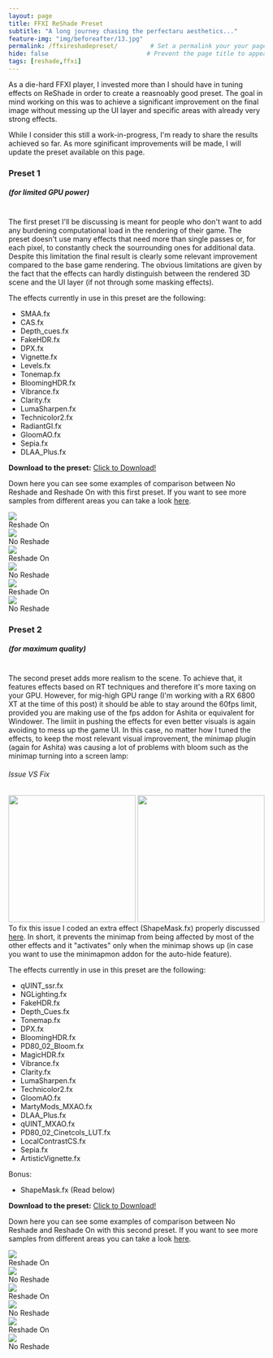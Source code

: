 ```yaml
---
layout: page
title: FFXI ReShade Preset
subtitle: "A long journey chasing the perfectaru aesthetics..."  
feature-img: "img/beforeafter/13.jpg"
permalink: /ffxireshadepreset/         # Set a permalink your your page
hide: false                           # Prevent the page title to appear in the navbar
tags: [reshade,ffxi]
---
```


As a die-hard FFXI player, I invested more than I should have in tuning effects on ReShade in order to create a reasnoably good preset.
The goal in mind working on this was to achieve a significant improvement on the final image without messing up the UI layer and specific areas with already very strong effects.

While I consider this still a work-in-progress, I'm ready to share the results achieved so far.
As more sginificant improvements will be made, I will update the preset available on this page.

### Preset 1
##### (for limited GPU power)
<br/>
The first preset I'll be discussing is meant for people who don't want to add any burdening computational load in the rendering of their game.
The preset doesn't use many effects that need more than single passes or, for each pixel, to constantly check the sourrounding ones for additional data.
Despite this limitation the final result is clearly some relevant improvement compared to the base game rendering.
The obvious limitations are given by the fact that the effects can hardly distinguish between the rendered 3D scene and the UI layer (if not through some masking effects).

The effects currently in use in this preset are the following:
<ul>
  <li>SMAA.fx</li>
  <li>CAS.fx</li>
  <li>Depth_cues.fx</li>
  <li>FakeHDR.fx</li>
  <li>DPX.fx</li>   
  <li>Vignette.fx</li>  
  <li>Levels.fx</li>
  <li>Tonemap.fx</li>
  <li>BloomingHDR.fx</li> 
  <li>Vibrance.fx</li>
  <li>Clarity.fx</li>
  <li>LumaSharpen.fx</li>
  <li>Technicolor2.fx</li>
  <li>RadiantGI.fx</li>   
  <li>GloomAO.fx</li>  
  <li>Sepia.fx</li>
  <li>DLAA_Plus.fx</li>
</ul> 

<b>Download to the preset:</b> <a href="/ElfyLab/downloads/FFXI_Reshade_(by_arielfy).ini" download>Click to Download!</a>

Down here you can see some examples of comparison between No Reshade and Reshade On with this first preset.
If you want to see more samples from different areas you can take a look <a href="preset1preview/">here</a>.

<div class="mainSection">
        <div id="comp1" class="bal-container">
            <div class="bal-after">
                <img src="/ElfyLab/img/beforeafter/1.jpg">
                <div class="bal-afterPosition afterLabel">
                    Reshade On
                </div>
            </div>
            <div class="bal-before">
                <div class="bal-before-inset">
                    <img src="/ElfyLab/img/beforeafter/0.png">
                    <div class="bal-beforePosition beforeLabel">
                        No Reshade
                    </div>
                </div>
            </div>
            <div class="bal-handle">
                <span class="handle-left-arrow"></span>
                <span class="handle-right-arrow"></span>
            </div>
        </div>
    </div>
<div class="mainSection">
        <div id="comp2" class="bal-container">
            <div class="bal-after">
                <img src="/ElfyLab/img/beforeafter/5.jpg">
                <div class="bal-afterPosition afterLabel">
                    Reshade On
                </div>
            </div>
            <div class="bal-before">
                <div class="bal-before-inset">
                    <img src="/ElfyLab/img/beforeafter/4.png">
                    <div class="bal-beforePosition beforeLabel">
                        No Reshade
                    </div>
                </div>
            </div>
            <div class="bal-handle">
                <span class="handle-left-arrow"></span>
                <span class="handle-right-arrow"></span>
            </div>
        </div>
	</div>
<div class="mainSection">
    <div id="comp3" class="bal-container">
        <div class="bal-after">
                <img src="/ElfyLab/img/beforeafter/27.jpg">
                <div class="bal-afterPosition afterLabel">
                    Reshade On
                </div>
            </div>
            <div class="bal-before">
                <div class="bal-before-inset">
                    <img src="/ElfyLab/img/beforeafter/26.png">
                    <div class="bal-beforePosition beforeLabel">
                        No Reshade
                    </div>
                </div>
            </div>
            <div class="bal-handle">
                <span class="handle-left-arrow"></span>
                <span class="handle-right-arrow"></span>
            </div>
        </div>
    </div>

### Preset 2
##### (for maximum quality)
<br/>
The second preset adds more realism to the scene. To achieve that, it features effects based on RT techniques and therefore it's more taxing on your GPU. However, for mig-high GPU range (I'm working with a RX 6800 XT at the time of this post) it should be able to stay around the 60fps limit, provided you are making use of the fps addon for Ashita or equivalent for Windower.
The limiit in pushing the effects for even better visuals is again avoiding to mess up the game UI.
In this case, no matter how I tuned the effects, to keep the most relevant visual improvement, the minimap plugin (again for Ashita) was causing a lot of problems with bloom such as the minimap turning into a screen lamp:

###### Issue VS Fix
<p>
  <span style="float:left;">
    <img src="/ElfyLab/img/posts/reshadeIssue.png" height="250" />
    <img src="/ElfyLab/img/posts/reshadeIssueFix.png" height="250" />
  </span>
</p>

To fix this issue I coded an extra effect (ShapeMask.fx) properly discussed <a href="somepost">here</a>.
In short, it prevents the minimap from being affected by most of the other effects and it "activates" only when the minimap shows up (in case you want to use the minimapmon addon for the auto-hide feature).

The effects currently in use in this preset are the following:
<ul>
  <li>qUINT_ssr.fx</li>
  <li>NGLighting.fx</li>
  <li>FakeHDR.fx</li>
  <li>Depth_Cues.fx</li>
  <li>Tonemap.fx</li>
  <li>DPX.fx</li>
  <li>BloomingHDR.fx</li>
  <li>PD80_02_Bloom.fx</li>
  <li>MagicHDR.fx</li>
  <li>Vibrance.fx</li>
  <li>Clarity.fx</li>
  <li>LumaSharpen.fx</li>
  <li>Technicolor2.fx</li>
  <li>GloomAO.fx</li>
  <li>MartyMods_MXAO.fx</li>
  <li>DLAA_Plus.fx</li>
  <li>qUINT_MXAO.fx</li>
  <li>PD80_02_Cinetcols_LUT.fx</li>
  <li>LocalContrastCS.fx</li>
  <li>Sepia.fx</li>
  <li>ArtisticVignette.fx</li>
</ul> 
Bonus: 
<ul>
  <li>ShapeMask.fx (Read below)</li>
</ul>
<b>Download to the preset:</b> <a href="/ElfyLab/downloads/FFXI_Reshade2_(by_arielfy).ini" download>Click to Download!</a>

Down here you can see some examples of comparison between No Reshade and Reshade On with this second preset.
If you want to see more samples from different areas you can take a look <a href="preset2preview/">here</a>.

<div class="mainSection">
        <div id="comp4" class="bal-container">
            <div class="bal-after">
                <img src="/ElfyLab/img/beforeafter/29.png">
                <div class="bal-afterPosition afterLabel">
                    Reshade On
                </div>
            </div>
            <div class="bal-before">
                <div class="bal-before-inset">
                    <img src="/ElfyLab/img/beforeafter/28.png">
                    <div class="bal-beforePosition beforeLabel">
                        No Reshade
                    </div>
                </div>
            </div>
            <div class="bal-handle">
                <span class="handle-left-arrow"></span>
                <span class="handle-right-arrow"></span>
            </div>
        </div>
    </div>
<div class="mainSection">
        <div id="comp5" class="bal-container">
            <div class="bal-after">
                <img src="/ElfyLab/img/beforeafter/33.png">
                <div class="bal-afterPosition afterLabel">
                    Reshade On
                </div>
            </div>
            <div class="bal-before">
                <div class="bal-before-inset">
                    <img src="/ElfyLab/img/beforeafter/32.png">
                    <div class="bal-beforePosition beforeLabel">
                        No Reshade
                    </div>
                </div>
            </div>
            <div class="bal-handle">
                <span class="handle-left-arrow"></span>
                <span class="handle-right-arrow"></span>
            </div>
        </div>
	</div>
<div class="mainSection">
    <div id="comp6" class="bal-container">
        <div class="bal-after">
                <img src="/ElfyLab/img/beforeafter/41.png">
                <div class="bal-afterPosition afterLabel">
                    Reshade On
                </div>
            </div>
            <div class="bal-before">
                <div class="bal-before-inset">
                    <img src="/ElfyLab/img/beforeafter/40.png">
                    <div class="bal-beforePosition beforeLabel">
                        No Reshade
                    </div>
                </div>
            </div>
            <div class="bal-handle">
                <span class="handle-left-arrow"></span>
                <span class="handle-right-arrow"></span>
            </div>
        </div>
    </div>



<script src="/ElfyLab/assets/js/imagecomparison.js"></script>


<script>
        new BeforeAfter({
            id: '#comp1'
        });
        new BeforeAfter({
            id: '#comp2'
        });
        new BeforeAfter({
            id: '#comp3'
        });
	new BeforeAfter({
            id: '#comp4'
        });
        new BeforeAfter({
            id: '#comp5'
        });
        new BeforeAfter({
            id: '#comp6'
        });
</script>

<script>
// Function to reload the page on orientation change
       function reloadOnOrientationChange() {
           location.reload();
       }
        // Attach the orientation change event listener
       window.addEventListener('orientationchange', reloadOnOrientationChange);
</script>


